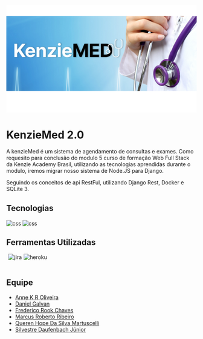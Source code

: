 ![Screenshot](./assets/fundo.png)

# KenzieMed 2.0
A kenzieMed é um sistema de agendamento de consultas e exames. Como requesito para conclusão do modulo 5 curso de formação Web Full Stack da Kenzie Academy Brasil, utilizando as tecnologias aprendidas durante o modulo, iremos migrar nosso sistema de Node.JS para Django.

Seguindo os conceitos de api RestFul, utilizando Django Rest, Docker e SQLite 3.

## Tecnologias
<div>
<img align="center" alt="css" src="https://img.shields.io/badge/Python-3776AB?style=for-the-badge&logo=python&logoColor=white">
<img align="center" alt="css" src="https://img.shields.io/badge/Django-092E20?style=for-the-badge&logo=django&logoColor=white">  
</div>

## Ferramentas Utilizadas
<div style='display:flex; gap: 5px;'><br>
 <img align="center" alt="jira" src="https://img.shields.io/badge/Jira-0052CC?style=for-the-badge&logo=Jira&logoColor=white">  
 <img align="center" alt="heroku" src="https://img.shields.io/badge/Heroku-430098?style=for-the-badge&logo=heroku&logoColor=white">  
</div></br>

## Equipe
<ul>
<li><a href="https://github.com/annekarolle">Anne K R Oliveira</a></li>
<li><a href="https://github.com/DnlGalvan">Daniel Galvan</a></li>
<li><a href="https://github.com/fredrook">Frederico Rook Chaves </a></li>
<li><a href="https://github.com/marcuspvh">Marcus Roberto Ribeiro</li>
<li><a href="https://github.com/QuerenHope" >Queren Hope Da Silva Martuscelli</a></li>
<li><a href="https://github.com/silvestrejunior">Silvestre Daufenbach Júnior</a></li> 

</ul>
